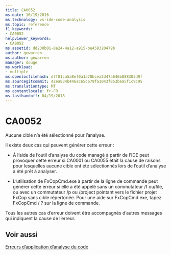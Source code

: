 ```yaml
---
title: CA0052
ms.date: 10/19/2016
ms.technology: vs-ide-code-analysis
ms.topic: reference
f1_keywords:
- CA0052
helpviewer_keywords:
- CA0052
ms.assetid: dd230b01-8a24-4a12-a915-be459320479b
author: gewarren
ms.author: gewarren
manager: douge
ms.workload:
- multiple
ms.openlocfilehash: d7f81ca5a8ef0a1a78bcea2d47a646b888303d9f
ms.sourcegitcommit: 42ea834b446ac65c679fa1043f853bea5f1c9c95
ms.translationtype: MT
ms.contentlocale: fr-FR
ms.lasthandoff: 04/19/2018
---
```

# <a name="ca0052"></a>CA0052
Aucune cible n’a été sélectionné pour l’analyse.

 Il existe deux cas qui peuvent générer cette erreur :

-   À l’aide de l’outil d’analyse du code managé à partir de l’IDE peut provoquer cette erreur si CA0001 ou CA0055 était la cause de raisons pour lesquelles aucune cible ont été sélectionnés lors de l’outil d’analyse a été prêt à analyser.

-   L’utilisation de FxCopCmd.exe à partir de la ligne de commande peut générer cette erreur si elle a été appelé sans un commutateur /f ou/file, ou avec un commutateur /p ou /project pointant vers le fichier projet FxCop sans cible répertoriée. Pour une aide sur FxCopCmd.exe, tapez FxCopCmd / ? sur la ligne de commande.

 Tous les autres cas d’erreur doivent être accompagnés d’autres messages qui indiquent la cause de l’erreur.

## <a name="see-also"></a>Voir aussi
 [Erreurs d’application d’analyse du code](../code-quality/code-analysis-application-errors.md)
